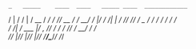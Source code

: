 
    _   _____    ____  ____   _____ ____  ____________
   / | / /   |  / __ \/  _/  / ___// __ \/ ____/_  __/
  /  |/ / /| | / /_/ // /    \__ \/ / / / /_    / /   
 / /|  / ___ |/ _, _// /    ___/ / /_/ / __/   / /    
/_/ |_/_/  |_/_/ |_/___/   /____/\____/_/     /_/     
                                                    
